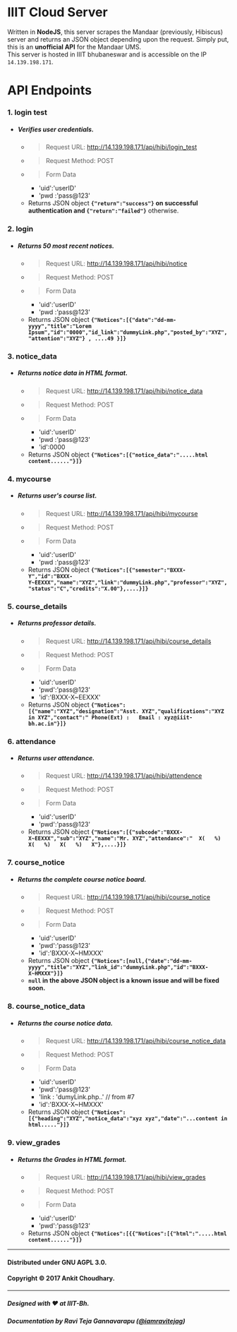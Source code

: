 # IIIT Cloud Server
Written in **NodeJS**, this server scrapes the Mandaar (previously, Hibiscus) server and returns an JSON object depending upon the request. Simply put, this is an **unofficial API** for the Mandaar UMS.  
This server is hosted in IIIT bhubaneswar and is accessible on the IP `14.139.198.171`.    

# API Endpoints
### 1. login test
* ##### Verifies user credentials.  
  + > Request URL: http://14.139.198.171/api/hibi/login_test
  + > Request Method: POST
  + > Form Data
    + 'uid':'userID'
    + 'pwd :'pass@123'
   + Returns JSON object **`{"return":"success"}` on successful authentication and `{"return":"failed"}`** otherwise.  
  
### 2. login
* ##### Returns 50 most recent notices.
  + > Request URL: http://14.139.198.171/api/hibi/notice
  + > Request Method: POST
  + > Form Data
    + 'uid':'userID'
    + 'pwd :'pass@123'
  + Returns JSON object **`{"Notices":[{"date":"dd-mm-yyyy","title":"Lorem Ipsum","id":"0000","id_link":"dummyLink.php","posted_by":"XYZ","attention":"XYZ"} , ....49 }]}`**

### 3. notice_data
* ##### Returns notice data in HTML format.
  + > Request URL: http://14.139.198.171/api/hibi/notice_data
  + > Request Method: POST
  + > Form Data
    + 'uid':'userID'
    + 'pwd :'pass@123'
    + 'id':0000
  + Returns JSON object **`{"Notices":[{"notice_data":".....html content......"}]}`**

### 4. mycourse
* ##### Returns user's course list.
  + > Request URL: http://14.139.198.171/api/hibi/mycourse
  + > Request Method: POST
  + > Form Data
    + 'uid':'userID'
    + 'pwd :'pass@123'
  + Returns JSON object **`{"Notices":[{"semester":"BXXX-Y","id":"BXXX-Y~EEXXX","name":"XYZ","link":"dummyLink.php","professor":"XYZ","status":"C","credits":"X.00"},....}]}`**
  
### 5. course_details
* ##### Returns professor details.
  + > Request URL: http://14.139.198.171/api/hibi/course_details
  + > Request Method: POST
  + > Form Data
    + 'uid':'userID'
    + 'pwd':'pass@123'
    + 'id':'BXXX-X~EEXXX'
  + Returns JSON object **`{"Notices":[{"name":"XYZ","designation":"Asst. XYZ","qualifications":"XYZ in XYZ","contact":" Phone(Ext) :   Email : xyz@iiit-bh.ac.in"}]}`**
  
### 6. attendance
* ##### Returns user attendance.
  + > Request URL: http://14.139.198.171/api/hibi/attendence
  + > Request Method: POST
  + > Form Data
    + 'uid':'userID'
    + 'pwd':'pass@123'
  + Returns JSON object **`{"Notices":[{"subcode":"BXXX-X~EEXXX","sub":"XYZ","name":"Mr. XYZ","attendance":"  X(   %)    X(   %)   X(   %)   X"},....}]}`**
  
### 7. course_notice
* ##### Returns the complete course notice board.
  + > Request URL: http://14.139.198.171/api/hibi/course_notice
  + > Request Method: POST
  + > Form Data
    + 'uid':'userID'
    + 'pwd':'pass@123'
    + 'id':'BXXX-X~HMXXX'
  + Returns JSON object **`{"Notices":[null,{"date":"dd-mm-yyyy","title":"XYZ","link_id":"dummyLink.php","id":"BXXX-X~HMXXX"}]}`**
  + **`null` in the above JSON object is a known issue and will be fixed soon.**
  
### 8. course_notice_data
* ##### Returns the course notice data.
  + > Request URL: http://14.139.198.171/api/hibi/course_notice_data
  + > Request Method: POST
  + > Form Data
    + 'uid':'userID'
    + 'pwd':'pass@123'
    + 'link : 'dumyLink.php..'  // from #7
    + 'id':'BXXX-X~HMXXX'
  + Returns JSON object **`{"Notices":[{"heading":"XYZ","notice_data":"xyz xyz","date":"...content in html....."}]}`**
  
  
  
### 9. view_grades
* ##### Returns the Grades in HTML format.
  + > Request URL: http://14.139.198.171/api/hibi/view_grades
  + > Request Method: POST
  + > Form Data
    + 'uid':'userID'
    + 'pwd':'pass@123'
  + Returns JSON object **`{"Notices":[{{"Notices":[{"html":".....html content......"}]}`**

***
#### Distributed under GNU AGPL 3.0.
#### Copyright © 2017 Ankit Choudhary.
***
##### Designed with ♥ at IIIT-Bh.
##### Documentation by Ravi Teja Gannavarapu ([@iamravitejag](https://github.com/iamravitejag))
